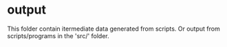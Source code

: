 # output

This folder contain itermediate data generated from scripts.
Or output from scripts/programs in the 'src/' folder.
